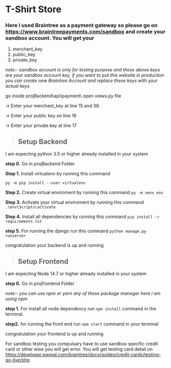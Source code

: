 # T-Shirt Store

### Here i used Braintree as a payment gateway so please go on https://www.braintreepayments.com/sandbox and create your sandbox account. You will get your 

1. merchant_key
2. public_key
3. private_key

_note:- sandbox account is only for testing purpose and these above keys are your sandbox account key, if you want to put this website in production you can create new Braintree Account and replace these keys with your actual keys_


go inside projBackend\api\payment\ open views.py file 

-> Enter your merchant_key at line 15 and 38. 

-> Enter your public key on line 16

-> Enter your private key at line 17

> ## Setup Backend

I am expecting python 3.5 or higher already installed in your system

**step 0.** Go in projBackend Folder

**Step 1.**
Install virtualenv by running this command

`py -m pip install --user virtualenv`

**Step 2.**
Create virtual enviroment by running this command
`py -m venv env`

**Step 3.** Activate your virtual enviroment by running this command
`.\env\Scripts\activate`

**Step 4.** Install all dependencies by running this command
`pip install -r requirements.txt`

**step 5.** For running the django run this command
`python manage.py runserver`

congratulation your backend is up and running


> ## Setup Frontend

I am expecting Node 14.7 or higher already installed in your system

**step 0.** Go in projfrontend Folder

_note:- you can use npm or yarn any of these package manager here i am using npm_

**step 1.** For install all node dependency run `npm install` command in the terminal.

**step2.** for running the front end run `npm start` command in your terminal

congratulation your frontend is up and running


For sandbox testing you compulsary have to use sandbox specific credit card or other wise you will get error. You will get testing card detail on https://developer.paypal.com/braintree/docs/guides/credit-cards/testing-go-live/php 




